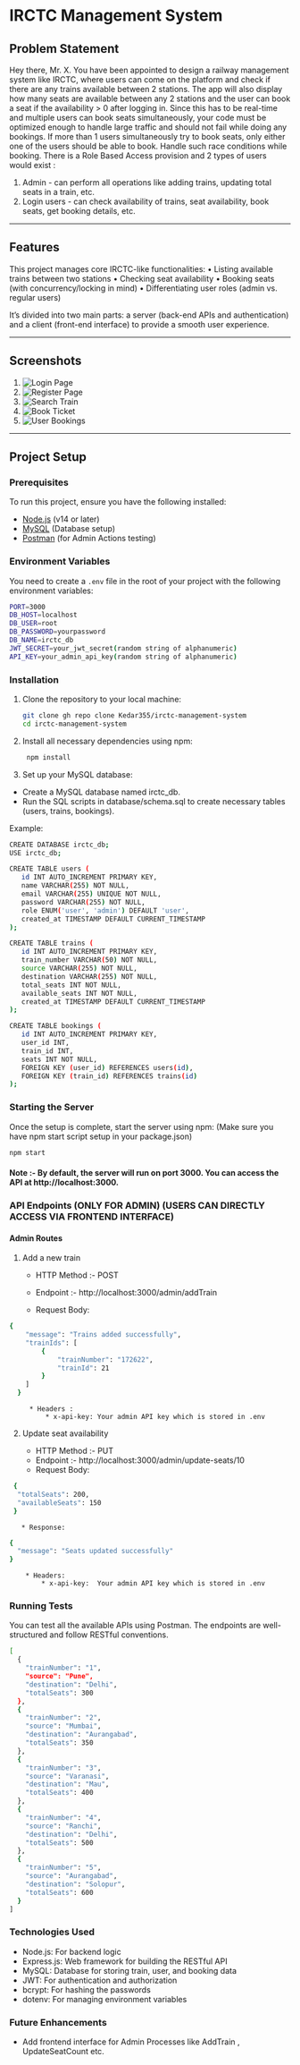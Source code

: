 # IRCTC Management System

## Problem Statement

Hey there, Mr. X. You have been appointed to design a railway management system like IRCTC, where users can come on the platform and check if there are any trains available between 2 stations. The app will also display how many seats are available between any 2 stations and the user can book a seat if the availability > 0 after logging in. Since this has to be real-time and multiple users can book seats simultaneously, your code must be optimized enough to handle large traffic and should not fail while doing any bookings.
If more than 1 users simultaneously try to book seats, only either one of the users should be able to book. Handle such race conditions while booking.
There is a Role Based Access provision and 2 types of users would exist :

1. Admin - can perform all operations like adding trains, updating total seats in a train, etc.
2. Login users - can check availability of trains, seat availability, book seats, get booking details, etc.

---

## Features

This project manages core IRCTC-like functionalities:
• Listing available trains between two stations
• Checking seat availability
• Booking seats (with concurrency/locking in mind)
• Differentiating user roles (admin vs. regular users)

It’s divided into two main parts: a server (back-end APIs and authentication) and a client (front-end interface) to provide a smooth user experience.

---

## Screenshots

1. ![Login Page](./images/image.png)
2. ![Register Page](./images/image1.png)
3. ![Search Train](./images/image2.png)
4. ![Book Ticket](./images/image3.png)
5. ![User Bookings](./images/image4.png)

---

## Project Setup

### Prerequisites

To run this project, ensure you have the following installed:

- [Node.js](https://nodejs.org/en/) (v14 or later)
- [MySQL](https://www.mysql.com/) (Database setup)
- [Postman](https://www.postman.com/) (for Admin Actions testing)

### Environment Variables

You need to create a `.env` file in the root of your project with the following environment variables:

```bash
PORT=3000
DB_HOST=localhost
DB_USER=root
DB_PASSWORD=yourpassword
DB_NAME=irctc_db
JWT_SECRET=your_jwt_secret(random string of alphanumeric)
API_KEY=your_admin_api_key(random string of alphanumeric)
```

### Installation

1. Clone the repository to your local machine:
   ```bash
   git clone gh repo clone Kedar355/irctc-management-system
   cd irctc-management-system
   ```
2. Install all necessary dependencies using npm:

   ```bash
    npm install
   ```

3. Set up your MySQL database:

- Create a MySQL database named irctc_db.
- Run the SQL scripts in database/schema.sql to create necessary tables (users, trains, bookings).

Example:

```bash
CREATE DATABASE irctc_db;
USE irctc_db;

CREATE TABLE users (
   id INT AUTO_INCREMENT PRIMARY KEY,
   name VARCHAR(255) NOT NULL,
   email VARCHAR(255) UNIQUE NOT NULL,
   password VARCHAR(255) NOT NULL,
   role ENUM('user', 'admin') DEFAULT 'user',
   created_at TIMESTAMP DEFAULT CURRENT_TIMESTAMP
);

CREATE TABLE trains (
   id INT AUTO_INCREMENT PRIMARY KEY,
   train_number VARCHAR(50) NOT NULL,
   source VARCHAR(255) NOT NULL,
   destination VARCHAR(255) NOT NULL,
   total_seats INT NOT NULL,
   available_seats INT NOT NULL,
   created_at TIMESTAMP DEFAULT CURRENT_TIMESTAMP
);

CREATE TABLE bookings (
   id INT AUTO_INCREMENT PRIMARY KEY,
   user_id INT,
   train_id INT,
   seats INT NOT NULL,
   FOREIGN KEY (user_id) REFERENCES users(id),
   FOREIGN KEY (train_id) REFERENCES trains(id)
);
```

### Starting the Server

Once the setup is complete, start the server using npm: (Make sure you have npm start script setup in your package.json)

```bash
npm start

```

#### Note :- By default, the server will run on port 3000. You can access the API at http://localhost:3000.

### API Endpoints (ONLY FOR ADMIN) (USERS CAN DIRECTLY ACCESS VIA FRONTEND INTERFACE)

#### Admin Routes

1.  Add a new train

    - HTTP Method :- POST
    - Endpoint :- http://localhost:3000/admin/addTrain

    - Request Body:

```bash
{
    "message": "Trains added successfully",
    "trainIds": [
        {
            "trainNumber": "172622",
            "trainId": 21
        }
    ]
  }
```

         * Headers :
             * x-api-key: Your admin API key which is stored in .env

2. Update seat availability

   - HTTP Method :- PUT
   - Endpoint :- http://localhost:3000/admin/update-seats/10
   - Request Body:

```bash
 {
  "totalSeats": 200,
  "availableSeats": 150
 }
```

       * Response:

```bash
{
  "message": "Seats updated successfully"
}
```

        * Headers:
            * x-api-key:  Your admin API key which is stored in .env

### Running Tests

You can test all the available APIs using Postman. The endpoints are well-structured and follow RESTful conventions.

```bash
[
  {
    "trainNumber": "1",
    "source": "Pune",
    "destination": "Delhi",
    "totalSeats": 300
  },
  {
    "trainNumber": "2",
    "source": "Mumbai",
    "destination": "Aurangabad",
    "totalSeats": 350
  },
  {
    "trainNumber": "3",
    "source": "Varanasi",
    "destination": "Mau",
    "totalSeats": 400
  },
  {
    "trainNumber": "4",
    "source": "Ranchi",
    "destination": "Delhi",
    "totalSeats": 500
  },
  {
    "trainNumber": "5",
    "source": "Aurangabad",
    "destination": "Solopur",
    "totalSeats": 600
  }
]
```

### Technologies Used

- Node.js: For backend logic
- Express.js: Web framework for building the RESTful API
- MySQL: Database for storing train, user, and booking data
- JWT: For authentication and authorization
- bcrypt: For hashing the passwords
- dotenv: For managing environment variables

### Future Enhancements

- Add frontend interface for Admin Processes like AddTrain , UpdateSeatCount etc.
